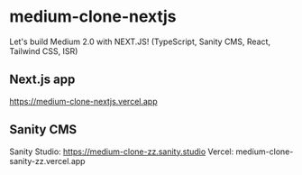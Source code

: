 # medium-clone-nextjs
Let's build Medium 2.0 with NEXT.JS! (TypeScript, Sanity CMS, React, Tailwind CSS, ISR)

## Next.js app

https://medium-clone-nextjs.vercel.app

## Sanity CMS

Sanity Studio: https://medium-clone-zz.sanity.studio
Vercel: medium-clone-sanity-zz.vercel.app
